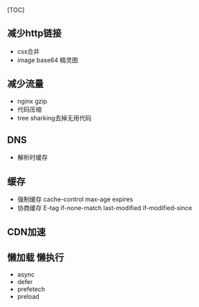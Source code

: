 [TOC]

## 减少http链接
- css合并
- image base64 精灵图

## 减少流量
- nginx gzip
- 代码压缩
- tree sharking去掉无用代码

## DNS
- 解析时缓存

## 缓存
- 强制缓存 cache-control max-age expires
- 协商缓存 E-tag if-none-match  last-modified if-modified-since

## CDN加速

## 懒加载 懒执行
- async
- defer
- prefetech
- preload



